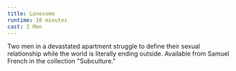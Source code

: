 ```yaml
---
title: Lonesome
runtime: 10 minutes
cast: 2 Men
---
```

Two men in a devastated apartment struggle to define their sexual relationship while the world is literally ending outside. Available from Samuel French in the collection "Subculture."
